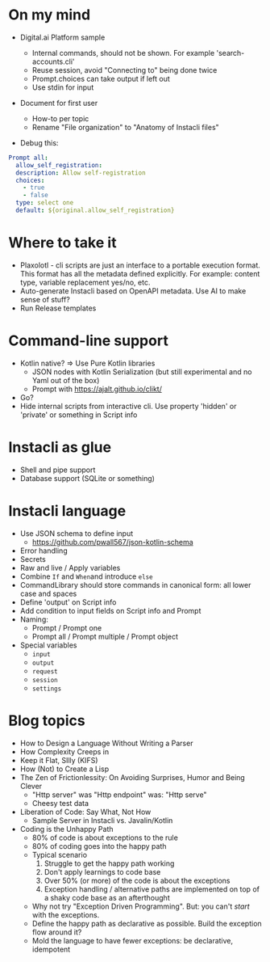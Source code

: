 # On my mind

* Digital.ai Platform sample
    * Internal commands, should not be shown. For example 'search-accounts.cli'
    * Reuse session, avoid "Connecting to" being done twice
    * Prompt.choices can take output if left out
    * Use stdin for input

* Document for first user
    * How-to per topic
    * Rename "File organization" to "Anatomy of Instacli files"

* Debug this:

```yaml
Prompt all:
  allow_self_registration:
  description: Allow self-registration
  choices:
    - true
    - false
  type: select one
  default: ${original.allow_self_registration}
```

# Where to take it

* Plaxolotl - cli scripts are just an interface to a portable execution format. This format has all the metadata defined
  explicitly. For example: content type, variable replacement yes/no, etc.
* Auto-generate Instacli based on OpenAPI metadata. Use AI to make sense of stuff?
* Run Release templates

# Command-line support

* Kotlin native? => Use Pure Kotlin libraries
    * JSON nodes with Kotlin Serialization (but still experimental and no Yaml out of the box)
    * Prompt with https://ajalt.github.io/clikt/
* Go?
* Hide internal scripts from interactive cli. Use property 'hidden' or 'private' or something in Script info

# Instacli as glue

* Shell and pipe support
* Database support (SQLite or something)

# Instacli language

* Use JSON schema to define input
    * https://github.com/pwall567/json-kotlin-schema
* Error handling
* Secrets
* Raw and live / Apply variables
* Combine `If` and `When`and introduce `else`
* CommandLibrary should store commands in canonical form: all lower case and spaces
* Define 'output' on Script info
* Add condition to input fields on Script info and Prompt
* Naming:
    * Prompt / Prompt one
    * Prompt all / Prompt multiple / Prompt object
* Special variables
    * `input`
    * `output`
    * `request`
    * `session`
    * `settings`

# Blog topics

* How to Design a Language Without Writing a Parser
* How Complexity Creeps in
* Keep it Flat, SIlly (KIFS)
* How (Not) to Create a Lisp
* The Zen of Frictionlessity: On Avoiding Surprises, Humor and Being Clever
    * "Http server" was "Http endpoint" was: "Http serve"
    * Cheesy test data
* Liberation of Code: Say What, Not How
    * Sample Server in Instacli vs. Javalin/Kotlin
* Coding is the Unhappy Path
    * 80% of code is about exceptions to the rule
    * 80% of coding goes into the happy path
    * Typical scenario
        1. Struggle to get the happy path working
        2. Don't apply learnings to code base
        3. Over 50% (or more) of the code is about the exceptions
        4. Exception handling / alternative paths are implemented on top of a shaky code base as an afterthought
    * Why not try "Exception Driven Programming". But: you can't _start_ with the exceptions.
    * Define the happy path as declarative as possible. Build the exception flow around it?
    * Mold the language to have fewer exceptions: be declarative, idempotent